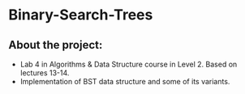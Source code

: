 # Binary-Search-Trees
## About the project:
- Lab 4 in Algorithms & Data Structure course in Level 2. Based on lectures 13-14.
- Implementation of BST data structure and some of its variants.

